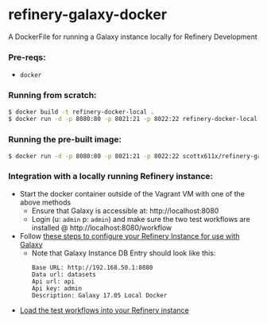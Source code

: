# refinery-galaxy-docker

A DockerFile for running a Galaxy instance locally for Refinery Development

### Pre-reqs:
- `docker`


### Running from scratch:
``` bash
$ docker build -t refinery-docker-local .
$ docker run -d -p 8080:80 -p 8021:21 -p 8022:22 refinery-docker-local
```

### Running the pre-built image:
``` bash
$ docker run -d -p 8080:80 -p 8021:21 -p 8022:22 scottx611x/refinery-galaxy-docker
```

### Integration with a locally running Refinery instance:
- Start the docker container outside of the Vagrant VM with one of the above methods 
    - Ensure that Galaxy is accessible at: http://localhost:8080
    - Login (u: `admin` p: `admin`) and make sure the two test workflows are installed @ http://localhost:8080/workflow
- Follow [these steps to configure your Refinery Instance for use with Galaxy](https://github.com/refinery-platform/refinery-platform/wiki/setting-up-newer-galaxy#configure-refinery-for-your-galaxy-instance)
    - Note that Galaxy Instance DB Entry should look like this:
        ```
        Base URL: http://192.168.50.1:8080
        Data url: datasets
        Api url: api
        Api key: admin
        Description: Galaxy 17.05 Local Docker
        ```
- [Load the test workflows into your Refinery instance](https://github.com/refinery-platform/refinery-platform/wiki/Annotating-&-Importing-Refinery-Tools#load-workflows)
